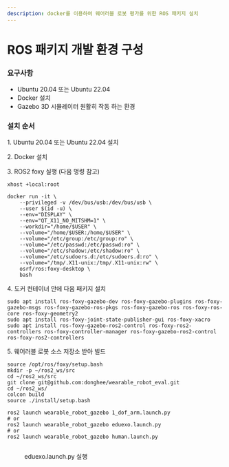 ```yaml
---
description: docker를 이용하여 웨어러블 로봇 평가를 위한 ROS 패키지 설치
---
```


# ROS 패키지 개발 환경 구성

### 요구사항

* Ubuntu 20.04 또는 Ubuntu 22.04
* Docker 설치
* Gazebo 3D 시뮬레이터 원활히 작동 하는 환경



### 설치 순서

1\. Ubuntu 20.04 또는 Ubuntu 22.04 설치

2\. Docker 설치

3\. ROS2 foxy 실행 (다음 명령 참고)

```
xhost +local:root

docker run -it \
    --privileged -v /dev/bus/usb:/dev/bus/usb \
    --user $(id -u) \
    --env="DISPLAY" \
    --env="QT_X11_NO_MITSHM=1" \
    --workdir="/home/$USER" \
    --volume="/home/$USER:/home/$USER" \
    --volume="/etc/group:/etc/group:ro" \
    --volume="/etc/passwd:/etc/passwd:ro" \
    --volume="/etc/shadow:/etc/shadow:ro" \
    --volume="/etc/sudoers.d:/etc/sudoers.d:ro" \
    --volume="/tmp/.X11-unix:/tmp/.X11-unix:rw" \
    osrf/ros:foxy-desktop \
    bash
```

4\. 도커 컨테이너 안에 다음 패키지 설치

```
sudo apt install ros-foxy-gazebo-dev ros-foxy-gazebo-plugins ros-foxy-gazebo-msgs ros-foxy-gazebo-ros-pkgs ros-foxy-gazebo-ros ros-foxy-ros-core ros-foxy-geometry2
sudo apt install ros-foxy-joint-state-publisher-gui ros-foxy-xacro
sudo apt install ros-foxy-gazebo-ros2-control ros-foxy-ros2-controllers ros-foxy-controller-manager ros-foxy-gazebo-ros2-control ros-foxy-ros2-controllers
```

5\. 웨어러블 로봇 소스 저장소 받아 빌드

```
source /opt/ros/foxy/setup.bash
mkdir -p ~/ros2_ws/src
cd ~/ros2_ws/src
git clone git@github.com:donghee/wearable_robot_eval.git
cd ~/ros2_ws/
colcon build
source ./install/setup.bash

ros2 launch wearable_robot_gazebo 1_dof_arm.launch.py
# or
ros2 launch wearable_robot_gazebo eduexo.launch.py
# or
ros2 launch wearable_robot_gazebo human.launch.py
```

<figure><img src="https://files.gitbook.com/v0/b/gitbook-x-prod.appspot.com/o/spaces%2F-LmOTWbz2dgMNQsbqUOW%2Fuploads%2FGKPO7qbOmQkLJJRK81lr%2FPeek%202022-09-09%2023-48.gif?alt=media&#x26;token=ead262d0-0d96-4f38-9877-b5e175f84506" alt=""><figcaption><p>eduexo.launch.py 실행</p></figcaption></figure>





